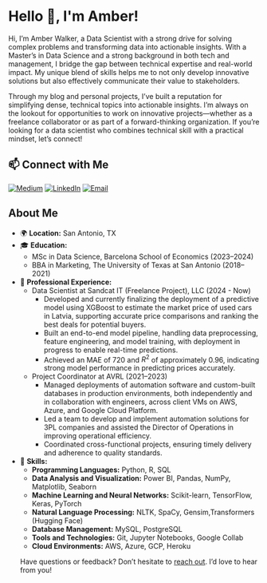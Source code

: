 # Hello 👋, I'm Amber!

Hi, I’m Amber Walker, a Data Scientist with a strong drive for solving complex problems and 
transforming data into actionable insights. With a Master’s in Data Science and a 
strong background in both tech and management, I bridge the gap between technical expertise and 
real-world impact. My unique blend of skills helps me to not only develop innovative 
solutions but also effectively communicate their value to stakeholders.

Through my blog and personal projects, I’ve built a reputation for simplifying dense, 
technical topics into actionable insights. I’m always on the lookout for opportunities to work on 
innovative projects—whether as a freelance collaborator or as part of a forward-thinking 
organization. If you’re looking for a data scientist who combines technical skill with a practical 
mindset, let’s connect!

## 📫 Connect with Me
[![Medium](https://img.shields.io/badge/Medium-12100E?style=for-the-badge&logo=medium&logoColor=white)](https://medium.com/@datawithamber)
[![LinkedIn](https://img.shields.io/badge/LinkedIn-0A66C2?style=for-the-badge&logo=linkedin&logoColor=white)](https://www.linkedin.com/in/amber-walker-/)
[![Email](https://img.shields.io/badge/Email-D14836?style=for-the-badge&logo=gmail&logoColor=white)](mailto:amberwalker907@gmail.com)


## About Me

- 🌍 **Location:** San Antonio, TX
- 🎓 **Education:**
  - MSc in Data Science, Barcelona School of Economics (2023–2024)
  - BBA in Marketing, The University of Texas at San Antonio (2018–2021)
- 📝 **Professional Experience:**
  - Data Scientist at Sandcat IT (Freelance Project), LLC (2024 - Now)
    - Developed and currently finalizing the deployment of a predictive model using XGBoost to estimate the market price of used cars in Latvia, supporting accurate price comparisons and ranking the best deals for potential buyers.
    - Built an end-to-end model pipeline, handling data preprocessing, feature engineering, and model training, with deployment in progress to enable real-time predictions.
    - Achieved an MAE of 720 and $R^2$ of approximately 0.96, indicating strong model performance in predicting prices accurately.
  - Project Coordinator at AVRL (2021–2023)
    - Managed deployments of automation software and custom-built databases in production environments, both independently and in collaboration with engineers, across client VMs on AWS, Azure, and Google Cloud Platform.
    - Led a team to develop and implement automation solutions for 3PL companies and assisted the Director of Operations in improving operational efficiency.
    - Coordinated cross-functional projects, ensuring timely delivery and adherence to quality standards.
- 💼 **Skills:**
  - **Programming Languages:** Python, R, SQL
  - **Data Analysis and Visualization:** Power BI, Pandas, NumPy, Matplotlib, Seaborn
  - **Machine Learning and Neural Networks:** Scikit-learn, TensorFlow, Keras, PyTorch
  - **Natural Language Processing:** NLTK, SpaCy, Gensim,Transformers (Hugging Face)
  - **Database Management:** MySQL, PostgreSQL
  - **Tools and Technologies:** Git, Jupyter Notebooks, Google Collab
  - **Cloud Environments:** AWS, Azure, GCP, Heroku
  <p>
      Have questions or feedback? Don’t hesitate to <a href="amberwalker907@gamil.com" aria-label="Email">reach out</a>. I’d love to hear from you!
  </p>
